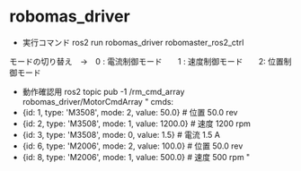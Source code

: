 # robomas_driver

- 実行コマンド
ros2 run robomas_driver robomaster_ros2_ctrl

モードの切り替え　→　0 : 電流制御モード　　1 : 速度制御モード　　2: 位置制御モード

- 動作確認用
ros2 topic pub -1 /rm_cmd_array robomas_driver/MotorCmdArray "
cmds:
- {id: 1, type: 'M3508', mode: 2, value: 50.0}      # 位置 50.0 rev
- {id: 2, type: 'M3508', mode: 1, value: 1200.0}    # 速度 1200 rpm
- {id: 3, type: 'M3508', mode: 0, value: 1.5}       # 電流 1.5 A
- {id: 6, type: 'M2006', mode: 2, value: 100.0}     # 位置 50.0 rev
- {id: 8, type: 'M2006', mode: 1, value: 500.0}     # 速度 500 rpm
"
